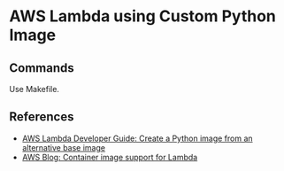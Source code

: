 # AWS Lambda using  Custom Python Image

## Commands

Use Makefile.

## References

- [AWS Lambda Developer Guide: Create a Python image from an alternative base image](https://docs.aws.amazon.com/lambda/latest/dg/python-image.html#python-image-create-alt)
- [AWS Blog: Container image support for Lambda](https://aws.amazon.com/blogs/aws/new-for-aws-lambda-container-image-support/)

